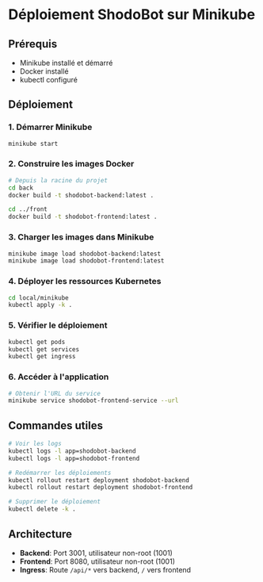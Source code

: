 # Déploiement ShodoBot sur Minikube

## Prérequis

- Minikube installé et démarré
- Docker installé
- kubectl configuré

## Déploiement

### 1. Démarrer Minikube
```bash
minikube start
```

### 2. Construire les images Docker
```bash
# Depuis la racine du projet
cd back
docker build -t shodobot-backend:latest .

cd ../front
docker build -t shodobot-frontend:latest .
```

### 3. Charger les images dans Minikube
```bash
minikube image load shodobot-backend:latest
minikube image load shodobot-frontend:latest
```

### 4. Déployer les ressources Kubernetes
```bash
cd local/minikube
kubectl apply -k .
```

### 5. Vérifier le déploiement
```bash
kubectl get pods
kubectl get services
kubectl get ingress
```

### 6. Accéder à l'application
```bash
# Obtenir l'URL du service
minikube service shodobot-frontend-service --url
```

## Commandes utiles

```bash
# Voir les logs
kubectl logs -l app=shodobot-backend
kubectl logs -l app=shodobot-frontend

# Redémarrer les déploiements
kubectl rollout restart deployment shodobot-backend
kubectl rollout restart deployment shodobot-frontend

# Supprimer le déploiement
kubectl delete -k .
```

## Architecture

- **Backend**: Port 3001, utilisateur non-root (1001)
- **Frontend**: Port 8080, utilisateur non-root (1001)
- **Ingress**: Route `/api/*` vers backend, `/` vers frontend
